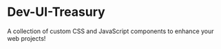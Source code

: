 # Dev-UI-Treasury
A collection of custom CSS and JavaScript components to enhance your web projects!
